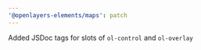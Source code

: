 ```yaml
---
'@openlayers-elements/maps': patch
---
```


Added JSDoc tags for slots of `ol-control` and `ol-overlay`
